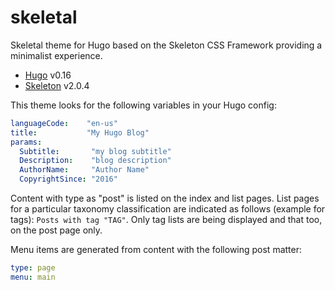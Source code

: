# skeletal
Skeletal theme for Hugo based on the Skeleton CSS Framework providing a minimalist experience.

* [Hugo](https://gohugo.io/) v0.16
* [Skeleton](http://getskeleton.com/) v2.0.4

This theme looks for the following variables in your Hugo config:

``` yaml
languageCode:    "en-us"
title:           "My Hugo Blog"
params:
  Subtitle:       "my blog subtitle"
  Description:    "blog description"
  AuthorName:     "Author Name"
  CopyrightSince: "2016"
```
Content with type as  "post" is listed on the index and list pages. List pages for a particular taxonomy classification
are indicated as follows (example for tags): `Posts with tag "TAG"`. Only tag lists are being displayed and that too, on
the post page only.

Menu items are generated from content with the following post matter:

``` yaml
type: page
menu: main
```
